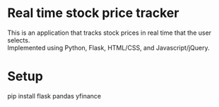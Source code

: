 # Real time stock price tracker
This is an application that tracks stock prices in real time that the user selects.<br>
Implemented using Python, Flask, HTML/CSS, and Javascript/jQuery.<br>
# Setup
pip install flask pandas yfinance
